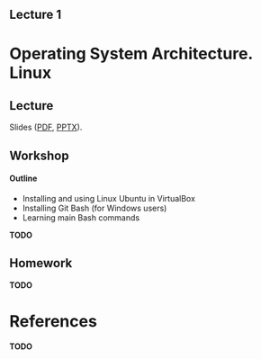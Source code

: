 Lecture 1
---

# Operating System Architecture. Linux

## Lecture

Slides ([PDF](OS_Lecture_01.pdf), [PPTX](OS_Lecture_01.pptx)).

## Workshop

#### Outline

* Installing and using Linux Ubuntu in VirtualBox
* Installing Git Bash (for Windows users) 
* Learning main Bash commands

__TODO__

## Homework

__TODO__

# References

__TODO__
